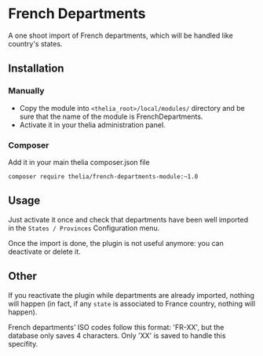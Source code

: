 # French Departments

A one shoot import of French departments, which will be handled like country's states.

## Installation

### Manually

* Copy the module into ```<thelia_root>/local/modules/``` directory and be sure that the name of the module is FrenchDepartments.
* Activate it in your thelia administration panel.

### Composer

Add it in your main thelia composer.json file

```
composer require thelia/french-departments-module:~1.0
```

## Usage

Just activate it once and check that departments have been well imported in the `States / Provinces` Configuration menu.

Once the import is done, the plugin is not useful anymore: you can deactivate or delete it.

## Other

If you reactivate the plugin while departments are already imported, nothing will happen (in fact, if any `state` is associated to France country, nothing will happen).

French departments' ISO codes follow this format: 'FR-XX', but the database only saves 4 characters. Only 'XX' is saved to handle this specifity.
